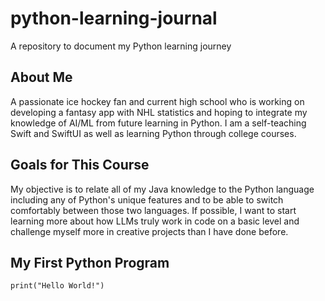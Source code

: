 # python-learning-journal
A repository to document my Python learning journey

## About Me
A passionate ice hockey fan and current high school who is working on developing a fantasy app with NHL statistics and hoping to integrate my knowledge of AI/ML from future learning in Python. I am a self-teaching Swift and SwiftUI as well as learning Python through college courses. 

## Goals for This Course
My objective is to relate all of my Java knowledge to the Python language including any of Python's unique features and to be able to switch comfortably between those two languages. If possible, I want to start learning more about how LLMs truly work in code on a basic level and challenge myself more in creative projects than I have done before. 

## My First Python Program
```
print("Hello World!")
```
